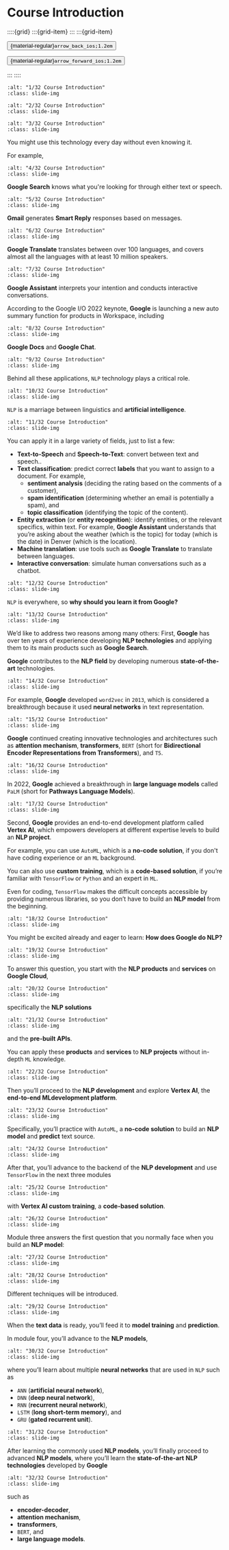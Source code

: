 # Course Introduction

<aside class="margin sidebar">

::::{grid}
:::{grid-item}
:::
:::{grid-item}
<div id="slide-controls" class="btn-toolbar justify-content-between">

<button id="arrow_back" class="sd-btn">{material-regular}`arrow_back_ios;1.2em`</button>

<button id="arrow_forward" class="sd-btn">{material-regular}`arrow_forward_ios;1.2em`</button>
</div>
:::
::::
</aside>
<div class="slides">
<div>

```{image} ../../../images/gcp_courses/nlp_on_gcp/course_intro/course_intro/001.jpg
:alt: "1/32 Course Introduction"
:class: slide-img
```
<div class="cell tag_remove-input tag_output_scroll docutils container">
<div class="cell_output docutils container">


</div>
</div>
</div>
</div>
<div class="slides">
<div>

```{image} ../../../images/gcp_courses/nlp_on_gcp/course_intro/course_intro/003.jpg
:alt: "2/32 Course Introduction"
:class: slide-img
```
<div class="cell tag_remove-input tag_output_scroll docutils container">
<div class="cell_output docutils container">


</div>
</div>
</div>
</div>
<div class="slides">
<div>

```{image} ../../../images/gcp_courses/nlp_on_gcp/course_intro/course_intro/004.jpg
:alt: "3/32 Course Introduction"
:class: slide-img
```
<div class="cell tag_remove-input tag_output_scroll docutils container">
<div class="cell_output docutils container">

You might use this technology every day without even knowing it.

For example,
</div>
</div>
</div>
</div>
<div class="slides">
<div>

```{image} ../../../images/gcp_courses/nlp_on_gcp/course_intro/course_intro/005.jpg
:alt: "4/32 Course Introduction"
:class: slide-img
```
<div class="cell tag_remove-input tag_output_scroll docutils container">
<div class="cell_output docutils container">

**Google Search** knows what you're looking for through either text or speech.
</div>
</div>
</div>
</div>
<div class="slides">
<div>

```{image} ../../../images/gcp_courses/nlp_on_gcp/course_intro/course_intro/006.jpg
:alt: "5/32 Course Introduction"
:class: slide-img
```
<div class="cell tag_remove-input tag_output_scroll docutils container">
<div class="cell_output docutils container">

**Gmail** generates **Smart Reply** responses based on messages.
</div>
</div>
</div>
</div>
<div class="slides">
<div>

```{image} ../../../images/gcp_courses/nlp_on_gcp/course_intro/course_intro/007.jpg
:alt: "6/32 Course Introduction"
:class: slide-img
```
<div class="cell tag_remove-input tag_output_scroll docutils container">
<div class="cell_output docutils container">

**Google Translate** translates between over 100 languages, and covers almost all the languages with at least 10 million speakers.
</div>
</div>
</div>
</div>
<div class="slides">
<div>

```{image} ../../../images/gcp_courses/nlp_on_gcp/course_intro/course_intro/008.jpg
:alt: "7/32 Course Introduction"
:class: slide-img
```
<div class="cell tag_remove-input tag_output_scroll docutils container">
<div class="cell_output docutils container">

**Google Assistant** interprets your intention and conducts interactive conversations. 

According to the Google I/O 2022 keynote, **Google** is launching a new auto summary function for products in Workspace, including
</div>
</div>
</div>
</div>
<div class="slides">
<div>

```{image} ../../../images/gcp_courses/nlp_on_gcp/course_intro/course_intro/009.jpg
:alt: "8/32 Course Introduction"
:class: slide-img
```
<div class="cell tag_remove-input tag_output_scroll docutils container">
<div class="cell_output docutils container">

**Google Docs** and **Google Chat**.
</div>
</div>
</div>
</div>
<div class="slides">
<div>

```{image} ../../../images/gcp_courses/nlp_on_gcp/course_intro/course_intro/010.jpg
:alt: "9/32 Course Introduction"
:class: slide-img
```
<div class="cell tag_remove-input tag_output_scroll docutils container">
<div class="cell_output docutils container">

Behind all these applications, `NLP` technology plays a critical role.
</div>
</div>
</div>
</div>
<div class="slides">
<div>

```{image} ../../../images/gcp_courses/nlp_on_gcp/course_intro/course_intro/011.jpg
:alt: "10/32 Course Introduction"
:class: slide-img
```
<div class="cell tag_remove-input tag_output_scroll docutils container">
<div class="cell_output docutils container">

`NLP` is a marriage between linguistics and **artificial intelligence**.
</div>
</div>
</div>
</div>
<div class="slides">
<div>

```{image} ../../../images/gcp_courses/nlp_on_gcp/course_intro/course_intro/012.jpg
:alt: "11/32 Course Introduction"
:class: slide-img
```
<div class="cell tag_remove-input tag_output_scroll docutils container">
<div class="cell_output docutils container">

You can apply it in a large variety of fields, just to list a few:

* **Text-to-Speech** and **Speech-to-Text**: convert between text and speech.. 
* **Text classification**: predict correct **labels** that you want to assign to a document. For example, 
    * **sentiment analysis** (deciding the rating based on the comments of a customer), 
    * **spam identification** (determining whether an email is potentially a spam), and 
    * **topic classification** (identifying the topic of the content).
* **Entity extraction** (or **entity recognition**): identify entities, or the relevant specifics, within text. For example, **Google Assistant** understands that you’re asking about the weather (which is the topic) for today (which is the date) in Denver (which is the location).
* **Machine translation**: use tools such as **Google Translate** to translate between languages. 
* **Interactive conversation**: simulate human conversations such as a chatbot.
</div>
</div>
</div>
</div>
<div class="slides">
<div>

```{image} ../../../images/gcp_courses/nlp_on_gcp/course_intro/course_intro/013.jpg
:alt: "12/32 Course Introduction"
:class: slide-img
```
<div class="cell tag_remove-input tag_output_scroll docutils container">
<div class="cell_output docutils container">

`NLP` is everywhere, so **why should you learn it from Google?**
</div>
</div>
</div>
</div>
<div class="slides">
<div>

```{image} ../../../images/gcp_courses/nlp_on_gcp/course_intro/course_intro/014.jpg
:alt: "13/32 Course Introduction"
:class: slide-img
```
<div class="cell tag_remove-input tag_output_scroll docutils container">
<div class="cell_output docutils container">

We’d like to address two reasons among many others: First, **Google** has over ten years of experience developing **NLP technologies** and applying them to its main products such as **Google Search**.

**Google** contributes to the **NLP field** by developing numerous **state-of-the-art** technologies.
</div>
</div>
</div>
</div>
<div class="slides">
<div>

```{image} ../../../images/gcp_courses/nlp_on_gcp/course_intro/course_intro/015.jpg
:alt: "14/32 Course Introduction"
:class: slide-img
```
<div class="cell tag_remove-input tag_output_scroll docutils container">
<div class="cell_output docutils container">

For example, **Google** developed `word2vec` in `2013`, which is considered a breakthrough because it used **neural networks** in text representation.
</div>
</div>
</div>
</div>
<div class="slides">
<div>

```{image} ../../../images/gcp_courses/nlp_on_gcp/course_intro/course_intro/016.jpg
:alt: "15/32 Course Introduction"
:class: slide-img
```
<div class="cell tag_remove-input tag_output_scroll docutils container">
<div class="cell_output docutils container">

**Google** continued creating innovative technologies and architectures such as **attention mechanism**, **transformers**, `BERT` (short for **Bidirectional Encoder Representations from Transformers**), and `T5`.
</div>
</div>
</div>
</div>
<div class="slides">
<div>

```{image} ../../../images/gcp_courses/nlp_on_gcp/course_intro/course_intro/017.jpg
:alt: "16/32 Course Introduction"
:class: slide-img
```
<div class="cell tag_remove-input tag_output_scroll docutils container">
<div class="cell_output docutils container">

In 2022, **Google** achieved a breakthrough in **large language models** called `PaLM` (short for **Pathways Language Models**).
</div>
</div>
</div>
</div>
<div class="slides">
<div>

```{image} ../../../images/gcp_courses/nlp_on_gcp/course_intro/course_intro/018.jpg
:alt: "17/32 Course Introduction"
:class: slide-img
```
<div class="cell tag_remove-input tag_output_scroll docutils container">
<div class="cell_output docutils container">

Second, **Google** provides an end-to-end development platform called **Vertex AI**, which empowers developers at different expertise levels to build an **NLP project**.

For example, you can use `AutoML`, which is a **no-code solution**, if you don't have coding experience or an `ML` background. 

You can also use **custom training**, which is a **code-based solution**, if you’re familiar with `TensorFlow` or `Python` and an expert in `ML`. 

Even for coding, `TensorFlow` makes the difficult concepts accessible by providing numerous libraries, so you don’t have to build an **NLP model** from the beginning.
</div>
</div>
</div>
</div>
<div class="slides">
<div>

```{image} ../../../images/gcp_courses/nlp_on_gcp/course_intro/course_intro/019.jpg
:alt: "18/32 Course Introduction"
:class: slide-img
```
<div class="cell tag_remove-input tag_output_scroll docutils container">
<div class="cell_output docutils container">

You might be excited already and eager to learn: **How does Google do NLP?**
</div>
</div>
</div>
</div>
<div class="slides">
<div>

```{image} ../../../images/gcp_courses/nlp_on_gcp/course_intro/course_intro/020.jpg
:alt: "19/32 Course Introduction"
:class: slide-img
```
<div class="cell tag_remove-input tag_output_scroll docutils container">
<div class="cell_output docutils container">

To answer this question, you start with the **NLP products** and **services** on **Google Cloud**,
</div>
</div>
</div>
</div>
<div class="slides">
<div>

```{image} ../../../images/gcp_courses/nlp_on_gcp/course_intro/course_intro/021.jpg
:alt: "20/32 Course Introduction"
:class: slide-img
```
<div class="cell tag_remove-input tag_output_scroll docutils container">
<div class="cell_output docutils container">

specifically the **NLP solutions**
</div>
</div>
</div>
</div>
<div class="slides">
<div>

```{image} ../../../images/gcp_courses/nlp_on_gcp/course_intro/course_intro/022.jpg
:alt: "21/32 Course Introduction"
:class: slide-img
```
<div class="cell tag_remove-input tag_output_scroll docutils container">
<div class="cell_output docutils container">

and the **pre-built APIs**. 

You can apply these **products** and **services** to **NLP projects** without in-depth `ML` knowledge.
</div>
</div>
</div>
</div>
<div class="slides">
<div>

```{image} ../../../images/gcp_courses/nlp_on_gcp/course_intro/course_intro/023.jpg
:alt: "22/32 Course Introduction"
:class: slide-img
```
<div class="cell tag_remove-input tag_output_scroll docutils container">
<div class="cell_output docutils container">

Then you’ll proceed to the **NLP development** and explore **Vertex AI**, the **end-to-end MLdevelopment platform**.
</div>
</div>
</div>
</div>
<div class="slides">
<div>

```{image} ../../../images/gcp_courses/nlp_on_gcp/course_intro/course_intro/024.jpg
:alt: "23/32 Course Introduction"
:class: slide-img
```
<div class="cell tag_remove-input tag_output_scroll docutils container">
<div class="cell_output docutils container">

Specifically, you’ll practice with `AutoML`, a **no-code solution** to build an **NLP model** and **predict** text source.
</div>
</div>
</div>
</div>
<div class="slides">
<div>

```{image} ../../../images/gcp_courses/nlp_on_gcp/course_intro/course_intro/025.jpg
:alt: "24/32 Course Introduction"
:class: slide-img
```
<div class="cell tag_remove-input tag_output_scroll docutils container">
<div class="cell_output docutils container">

After that, you’ll advance to the backend of the **NLP development** and use `TensorFlow` in the next three modules
</div>
</div>
</div>
</div>
<div class="slides">
<div>

```{image} ../../../images/gcp_courses/nlp_on_gcp/course_intro/course_intro/026.jpg
:alt: "25/32 Course Introduction"
:class: slide-img
```
<div class="cell tag_remove-input tag_output_scroll docutils container">
<div class="cell_output docutils container">

with **Vertex AI custom training**, a **code-based solution**.
</div>
</div>
</div>
</div>
<div class="slides">
<div>

```{image} ../../../images/gcp_courses/nlp_on_gcp/course_intro/course_intro/027.jpg
:alt: "26/32 Course Introduction"
:class: slide-img
```
<div class="cell tag_remove-input tag_output_scroll docutils container">
<div class="cell_output docutils container">

Module three answers the first question that you normally face when you build an **NLP model**:
</div>
</div>
</div>
</div>
<div class="slides">
<div>

```{image} ../../../images/gcp_courses/nlp_on_gcp/course_intro/course_intro/028.jpg
:alt: "27/32 Course Introduction"
:class: slide-img
```
<div class="cell tag_remove-input tag_output_scroll docutils container">
<div class="cell_output docutils container">


</div>
</div>
</div>
</div>
<div class="slides">
<div>

```{image} ../../../images/gcp_courses/nlp_on_gcp/course_intro/course_intro/029.jpg
:alt: "28/32 Course Introduction"
:class: slide-img
```
<div class="cell tag_remove-input tag_output_scroll docutils container">
<div class="cell_output docutils container">

Different techniques will be introduced.
</div>
</div>
</div>
</div>
<div class="slides">
<div>

```{image} ../../../images/gcp_courses/nlp_on_gcp/course_intro/course_intro/030.jpg
:alt: "29/32 Course Introduction"
:class: slide-img
```
<div class="cell tag_remove-input tag_output_scroll docutils container">
<div class="cell_output docutils container">

When the **text data** is ready, you’ll feed it to **model training** and **prediction**. 

In module four, you’ll advance to the **NLP models**,
</div>
</div>
</div>
</div>
<div class="slides">
<div>

```{image} ../../../images/gcp_courses/nlp_on_gcp/course_intro/course_intro/031.jpg
:alt: "30/32 Course Introduction"
:class: slide-img
```
<div class="cell tag_remove-input tag_output_scroll docutils container">
<div class="cell_output docutils container">

where you’ll learn about multiple **neural networks** that are used in `NLP` such as 
* `ANN` (**artificial neural network**), 
* `DNN` (**deep neural network**), 
* `RNN` (**recurrent neural network**), 
* `LSTM` (**long short-term memory**), and 
* `GRU` (**gated recurrent unit**).
</div>
</div>
</div>
</div>
<div class="slides">
<div>

```{image} ../../../images/gcp_courses/nlp_on_gcp/course_intro/course_intro/032.jpg
:alt: "31/32 Course Introduction"
:class: slide-img
```
<div class="cell tag_remove-input tag_output_scroll docutils container">
<div class="cell_output docutils container">

After learning the commonly used **NLP models**, you’ll finally proceed to advanced **NLP models**, where you’ll learn the **state-of-the-art** **NLP technologies** developed by **Google**
</div>
</div>
</div>
</div>
<div class="slides">
<div>

```{image} ../../../images/gcp_courses/nlp_on_gcp/course_intro/course_intro/033.jpg
:alt: "32/32 Course Introduction"
:class: slide-img
```
<div class="cell tag_remove-input tag_output_scroll docutils container">
<div class="cell_output docutils container">

such as 
* **encoder-decoder**, 
* **attention mechanism**, 
* **transformers**, 
* `BERT`, and 
* **large language models**.
</div>
</div>
</div>
</div>

